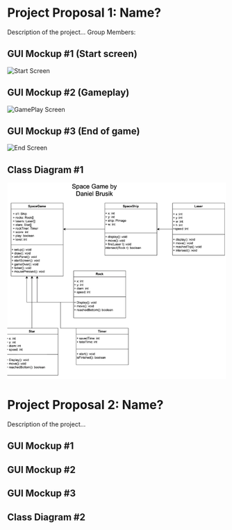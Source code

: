 # Project Proposal 1: Name?
Description of the project...
Group Members:

## GUI Mockup #1 (Start screen)
![Start Screen]()

## GUI Mockup #2 (Gameplay)
![GamePlay Screen]()

## GUI Mockup #3 (End of game)
![End Screen]()

## Class Diagram #1
![Class Diagram](https://github.com/kappter/ProjectProposalA3/blob/main/images/ClassDiagram.png?raw=true)

# Project Proposal 2: Name?
Description of the project...

## GUI Mockup #1

## GUI Mockup #2

## GUI Mockup #3

## Class Diagram #2
